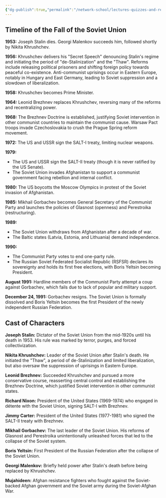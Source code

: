 ```yaml
---
{"dg-publish":true,"permalink":"/network-school/lectures-quizzes-and-references/briefs-timelines-and-study-guides/russian-history/russian-history-iii/russian-history-collapse-of-the-soviet-union-pt-2-timeline/"}
---
```




## Timeline of the Fall of the Soviet Union

**1953:** Joseph Stalin dies. Georgi Malenkov succeeds him, followed shortly by Nikita Khrushchev.

**1956:** Khrushchev delivers his "Secret Speech" denouncing Stalin's regime and initiating the period of "de-Stalinization" and the "Thaw". Reforms include releasing political prisoners and shifting foreign policy towards peaceful co-existence. Anti-communist uprisings occur in Eastern Europe, notably in Hungary and East Germany, leading to Soviet suppression and a slowdown of liberalization.

**1958:** Khrushchev becomes Prime Minister.

**1964:** Leonid Brezhnev replaces Khrushchev, reversing many of the reforms and recentralizing power.

**1968:** The Brezhnev Doctrine is established, justifying Soviet intervention in other communist countries to maintain the communist cause. Warsaw Pact troops invade Czechoslovakia to crush the Prague Spring reform movement.

**1972:** The US and USSR sign the SALT-I treaty, limiting nuclear weapons.

**1979:**

- The US and USSR sign the SALT-II treaty (though it is never ratified by the US Senate).
- The Soviet Union invades Afghanistan to support a communist government facing rebellion and internal conflict.

**1980:** The US boycotts the Moscow Olympics in protest of the Soviet invasion of Afghanistan.

**1985:** Mikhail Gorbachev becomes General Secretary of the Communist Party and launches the policies of Glasnost (openness) and Perestroika (restructuring).

**1989:**

- The Soviet Union withdraws from Afghanistan after a decade of war.
- The Baltic states (Latvia, Estonia, and Lithuania) demand independence.

**1990:**

- The Communist Party votes to end one-party rule.
- The Russian Soviet Federated Socialist Republic (RSFSR) declares its sovereignty and holds its first free elections, with Boris Yeltsin becoming President.

**August 1991:** Hardline members of the Communist Party attempt a coup against Gorbachev, which fails due to lack of popular and military support.

**December 24, 1991:** Gorbachev resigns. The Soviet Union is formally dissolved and Boris Yeltsin becomes the first President of the newly independent Russian Federation.

## Cast of Characters

**Joseph Stalin:** Dictator of the Soviet Union from the mid-1920s until his death in 1953. His rule was marked by terror, purges, and forced collectivization.

**Nikita Khrushchev:** Leader of the Soviet Union after Stalin's death. He initiated the "Thaw", a period of de-Stalinization and limited liberalization, but also oversaw the suppression of uprisings in Eastern Europe.

**Leonid Brezhnev:** Succeeded Khrushchev and pursued a more conservative course, reasserting central control and establishing the Brezhnev Doctrine, which justified Soviet intervention in other communist states.

**Richard Nixon:** President of the United States (1969-1974) who engaged in détente with the Soviet Union, signing SALT-I with Brezhnev.

**Jimmy Carter:** President of the United States (1977-1981) who signed the SALT-II treaty with Brezhnev.

**Mikhail Gorbachev:** The last leader of the Soviet Union. His reforms of Glasnost and Perestroika unintentionally unleashed forces that led to the collapse of the Soviet system.

**Boris Yeltsin:** First President of the Russian Federation after the collapse of the Soviet Union.

**Georgi Malenkov:** Briefly held power after Stalin's death before being replaced by Khrushchev.

**Mujahideen:** Afghan resistance fighters who fought against the Soviet-backed Afghan government and the Soviet army during the Soviet-Afghan War.
